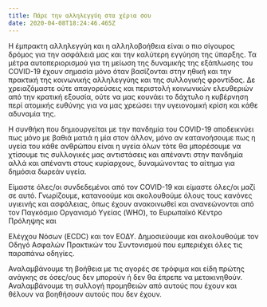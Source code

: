 ```yaml
---
title: Πάρε την αλληλεγγύη στα χέρια σου
date: 2020-04-08T18:24:46.465Z
---
```

Η έμπρακτη αλληλεγγύη και η αλληλοβοήθεια είναι ο πιο σίγουρος δρόμος για την ασφάλειά μας και την καλύτερη εγγύηση της ύπαρξης. Τα μέτρα αυτοπεριορισμού για τη μείωση της δυναμικής της εξάπλωσης του COVID-19 έχουν σημασία μόνο όταν βασίζονται στην ηθική και την πρακτική της κοινωνικής αλληλεγγύης και της συλλογικής φροντίδας. Δε χρειαζόμαστε ούτε απαγορεύσεις και περιστολή κοινωνικών ελευθεριών από την κρατική εξουσία, ούτε να μας κουνάει το δάχτυλο η κυβέρνηση περί ατομικής ευθύνης για να μας χρεώσει την υγειονομική κρίση και κάθε αδυναμία της.

Η συνθήκη που δημιουργείται με την πανδημία του COVID-19 αποδεικνύει πως μόνο με βαθιά ματιά η μία στον άλλον, μόνο αν κατανοήσουμε πως η υγεία του κάθε ανθρώπου είναι η υγεία όλων τότε θα μπορέσουμε να χτίσουμε τις συλλογικές μας αντιστάσεις και απέναντι στην πανδημία αλλά και απέναντι στους κυρίαρχους, δυναμώνοντας το αίτημα για δημόσια δωρεάν υγεία.

Είμαστε όλες/οι συνδεδεμένοι από τον COVID-19 και είμαστε όλες/οι μαζί σε αυτό. Γνωρίζουμε, κατανοούμε και ακολουθούμε όλους τους κανόνες υγιεινής και ασφάλειας, όπως έχουν ανακοινωθεί και ανανεώνονται από τον Παγκόσμιο Οργανισμό Υγείας (WHO), το Ευρωπαϊκό Κέντρο Πρόληψης και

Ελέγχου Νόσων (ECDC) και τον ΕΟΔΥ. Δημοσιεύουμε και ακολουθούμε τον Οδηγό Ασφαλών Πρακτικών του Συντονισμού που εμπεριέχει όλες τις παραπάνω οδηγίες.

Αναλαμβάνουμε τη βοήθεια με τις αγορές σε τρόφιμα και είδη πρώτης ανάγκης σε όσες/ους δεν μπορούν ή δεν θα έπρεπε να μετακινηθούν. Αναλαμβάνουμε τη συλλογή προμηθειών από αυτούς που έχουν και θέλουν να βοηθήσουν αυτούς που δεν έχουν.